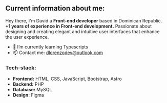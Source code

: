 ## **Current information about me:**
Hey there, I'm David a **Front-end developer** based in Dominican Republic. **+1 years of experience in Front-end development.** Passionate about designing and creating elegant and intuitive user interfaces that enhance the user experience.
- 🌱 I’m currently learning Typescripts
- 📫 Contact me: dlorenzodev@outlook.com
### **Tech-stack:**
- **Frontend:** HTML, CSS, JavaScript, Bootstrap, Astro
- **Backend:** PHP
- **Database:** MySQL
- **Design:** Figma

<!--
<div align="left">
  <img src="https://github-readme-stats.vercel.app/api?username=Iceheop&hide_title=false&hide_rank=false&show_icons=true&include_all_commits=true&count_private=true&disable_animations=false&theme=github_dark&locale=es&hide_border=false&order=1" height="150" alt="stats graph"  />
  <img src="https://github-readme-stats.vercel.app/api/top-langs?username=Iceheop&locale=es&hide_title=false&layout=compact&card_width=320&langs_count=5&theme=github_dark&hide_border=false&order=2" height="150" alt="languages graph"  />
</div>
-->
